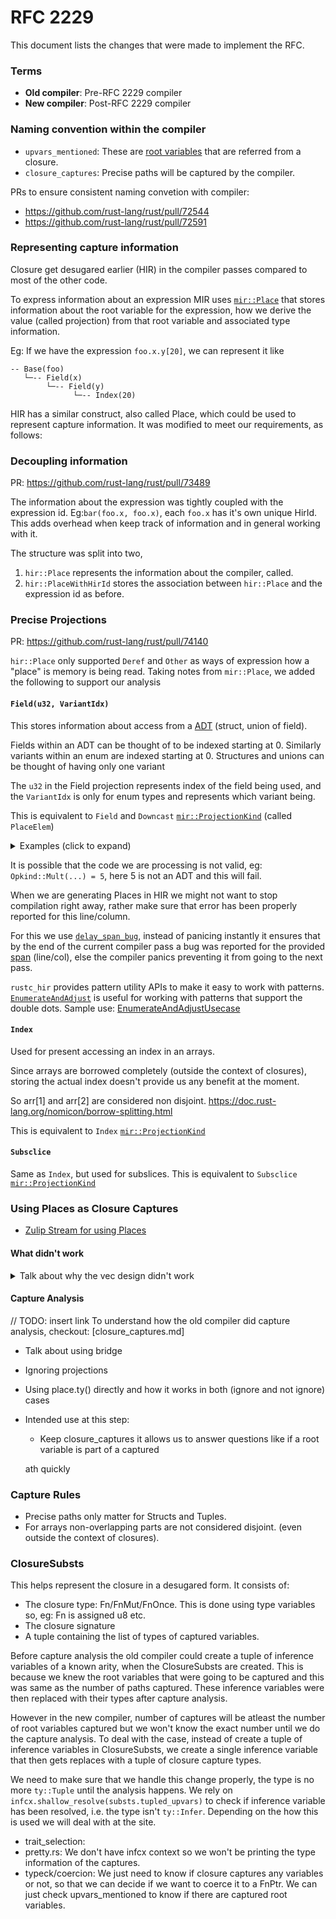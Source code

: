 # RFC 2229

This document lists the changes that were made to implement the RFC.
### Terms

- **Old compiler**: Pre-RFC 2229 compiler
- **New compiler**: Post-RFC 2229 compiler

### Naming convention within the compiler

- `upvars_mentioned`: These are [root variables] that are referred from a closure.
- `closure_captures`: Precise paths will be captured by the compiler.

PRs to ensure consistent naming convetion with compiler:
- https://github.com/rust-lang/rust/pull/72544
- https://github.com/rust-lang/rust/pull/72591

### Representing capture information

Closure get desugared earlier (HIR) in the compiler passes compared to most of the other code. 

To express information about an expression MIR uses [`mir::Place`] that stores information about
the root variable for the expression, how we derive the value (called projection) from that root variable and 
associated type information.

Eg: If we have the expression `foo.x.y[20]`, we can represent it like
```
-- Base(foo)
   └─-- Field(x)
        └─-- Field(y)
              └─-- Index(20)
```


HIR has a similar construct, also called Place, which could be used to represent capture information.
It was modified to meet our requirements, as follows:

### Decoupling information
PR: https://github.com/rust-lang/rust/pull/73489

The information about the expression was tightly coupled with the expression id. 
Eg:`bar(foo.x, foo.x)`, each `foo.x` has it's own unique HirId.
This adds overhead when keep track of information and in general working with it.

The structure was split into two, 
1. `hir::Place` represents the information about the compiler, called.
2. `hir::PlaceWithHirId` stores the association between `hir::Place` and the expression id as before.


### Precise Projections
PR: https://github.com/rust-lang/rust/pull/74140

`hir::Place` only supported `Deref` and `Other` as ways of expression how a "place" is memory is being read.
Taking notes from `mir::Place`, we added the following to support our analysis

#### `Field(u32, VariantIdx)`
This stores information about access from a [ADT] (struct, union of field). 

Fields within an ADT can be thought of to be indexed starting at 0. Similarly variants within an
enum are indexed starting at 0. Structures and unions can be thought of having only one variant

The `u32` in the Field projection represents index of the field being used,
and the `VariantIdx` is only for enum types and represents which variant being.

This is equivalent to `Field` and `Downcast` [`mir::ProjectionKind`] (called `PlaceElem`) 
<details>
<summary>Examples (click to expand)</summary>

```rust
#[derive(Copy, Clone, Debug, Eq, PartialEq)]
pub struct Point {
    x: i32,
    y: i32,
}

#[derive(Clone, Debug, Eq, PartialEq)]
pub enum OpKind {
    Sum,
    DoSomething(u32, Point),
    Mult(i32, i32, i32),
    Other,
}

let op = OpKind::DoSomething(10, Point{ x: 5, y: 10} );

// Place for num 
//  - PlaceBase::Local(op), 
//  - projections: [ProjectionKind::Field(Field: 0, Variant: 1)]
// Place for p
//  - PlaceBase::Local(op), 
//  - projections: [ProjectionKind::Field(Field: 1, Variant: 1)]
if let OpKind::DoSomething(num, p) = op {
    
    // Place for p.y
    //  - PlaceBase::Local(p), 
    //  - projections: [ProjectionKind::Field(Field: 1, Variant: 0)]
    // Since p is a structure, it has only one variant and that has index 0. 
    println!("{} {}", p.y, num);
}

let op2 = OpKind::Mult(5, 10, 20);

match op2 {
    // Place for x
    //  - PlaceBase::Local(op2), 
    //  - projections: [ProjectionKind::Field(Field: 0, Variant: 2)]
    // Place for z
    //  - PlaceBase::Local(op2), 
    //  - projections: [ProjectionKind::Field(Field: 2, Variant: 2)]
    OpKind::Mult(x, .., z) => {
        println!("x={}, z={}", x, z);
    }
    _ => ()
}
```

</details>

It is possible that the code we are processing is not valid,
eg: `Opkind::Mult(...) = 5`, here 5 is not an ADT and this will fail.

When we are generating Places in HIR we might not want to stop compilation right away, rather 
make sure that error has been properly reported for this line/column.

For this we use [`delay_span_bug`], instead of panicing instantly it ensures that by the end
of the current compiler pass a bug was reported for the provided [span] (line/col), else the compiler
panics preventing it from going to the next pass.

`rustc_hir` provides pattern utility APIs to make it easy to work with patterns. 
[`EnumerateAndAdjust`] is useful for working with patterns that support the double dots.
Sample use: [EnumerateAndAdjustUsecase]


#### `Index`

Used for present accessing an index in an arrays.

Since arrays are borrowed completely (outside the context of closures), storing the actual index
doesn't provide us any benefit at the moment.

So arr[1] and arr[2] are considered non disjoint. 
https://doc.rust-lang.org/nomicon/borrow-splitting.html

This is equivalent to `Index` [`mir::ProjectionKind`]


#### `Subsclice`

Same as `Index`, but used for subslices.
This is equivalent to `Subsclice` [`mir::ProjectionKind`]





### Using Places as Closure Captures

- [Zulip Stream for using Places]

#### What didn't work
<details>
<summary> Talk about why the vec design didn't work </summary>
</details>

#### Capture Analysis

// TODO: insert link
To understand how the old compiler did capture analysis, checkout: [closure_captures.md]

- Talk about using bridge
- Ignoring projections
- Using place.ty() directly and how it works in both (ignore and not ignore) cases 
- Intended use at this step:
    - Keep closure_captures it allows us to answer questions like if a root variable is part of a captured 
    
    ath quickly


### Capture Rules

- Precise paths only matter for Structs and Tuples.
- For arrays non-overlapping parts are not considered disjoint. (even outside the context of closures).


### ClosureSubsts

This helps represent the closure in a desugared form.
It consists of:
- The closure type: Fn/FnMut/FnOnce. This is done using type variables so, eg: Fn is assigned u8 etc.
- The closure signature
- A tuple containing the list of types of captured variables.

Before capture analysis the old compiler could create a tuple of inference variables of a known arity, when the ClosureSubsts are created.
This is because we knew the root variables that were going to be captured and this was same as the number of paths captured.
These inference variables were then replaced with their types after capture analysis.

However in the new compiler, number of captures will be atleast the number of root variables captured but we won't know the 
exact number until we do the capture analysis. To deal with the case, instead of create a tuple of inference variables in ClosureSubsts,
we create a single inference variable that then gets replaces with a tuple of closure capture types.

We need to make sure that we handle this change properly, the type is no more `ty::Tuple` until the analysis happens.
We rely on `infcx.shallow_resolve(substs.tupled_upvars)` to check if inference variable has been resolved, i.e. the type isn't `ty::Infer`.
Depending on the how this is used we will deal with at the site.
- trait_selection:
- pretty.rs: We don't have infcx context so we won't be printing the type information of the captures.
- typeck/coercion: We just need to know if closure captures any variables or not, so that we can decide if we want to coerce it to a FnPtr. We can just check upvars_mentioned to know if there are captured root variables. 

[root variables]: https://github.com/rust-lang/project-rfc-2229/blob/master/closure_captures.md#root-variable
[`mir::Place`]: https://doc.rust-lang.org/nightly/nightly-rustc/rustc_middle/mir/struct.Place.html
[ADT]: https://rustc-dev-guide.rust-lang.org/ty.html?highlight=adt#adts-representation
[`delay_span_bug`]: https://rustc-dev-guide.rust-lang.org/ty.html?highlight=delay_span_bug#type-errors
[span]: https://rustc-dev-guide.rust-lang.org/diagnostics.html?highlight=span#span
[`mir::ProjectionKind`]: https://doc.rust-lang.org/nightly/nightly-rustc/rustc_middle/mir/type.PlaceElem.html
[`EnumerateAndAdjust`]: https://doc.rust-lang.org/nightly/nightly-rustc/src/rustc_hir/pat_util.rs.html#33
[EnumerateAndAdjustUsecase]: https://github.com/rust-lang/rust/blob/master/src/librustc_typeck/check/pat.rs#L1006
[Zulip Stream for using Places]: https://rust-lang.zulipchat.com/#narrow/stream/189812-t-compiler.2Fwg-rfc-2229/topic/Typecheck.20tables.20using.20Places


